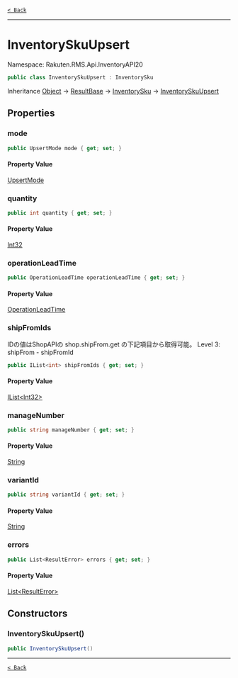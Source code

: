 [`< Back`](./)

---

# InventorySkuUpsert

Namespace: Rakuten.RMS.Api.InventoryAPI20

```csharp
public class InventorySkuUpsert : InventorySku
```

Inheritance [Object](https://docs.microsoft.com/en-us/dotnet/api/system.object) → [ResultBase](./rakuten.rms.api.json.resultbase) → [InventorySku](./rakuten.rms.api.inventoryapi20.inventorysku) → [InventorySkuUpsert](./rakuten.rms.api.inventoryapi20.inventoryskuupsert)

## Properties

### **mode**

```csharp
public UpsertMode mode { get; set; }
```

#### Property Value

[UpsertMode](./rakuten.rms.api.inventoryapi20.upsertmode)<br>

### **quantity**

```csharp
public int quantity { get; set; }
```

#### Property Value

[Int32](https://docs.microsoft.com/en-us/dotnet/api/system.int32)<br>

### **operationLeadTime**

```csharp
public OperationLeadTime operationLeadTime { get; set; }
```

#### Property Value

[OperationLeadTime](./rakuten.rms.api.inventoryapi20.operationleadtime)<br>

### **shipFromIds**

IDの値はShopAPIの shop.shipFrom.get の下記項目から取得可能。 Level 3: shipFrom - shipFromId

```csharp
public IList<int> shipFromIds { get; set; }
```

#### Property Value

[IList&lt;Int32&gt;](https://docs.microsoft.com/en-us/dotnet/api/system.collections.generic.ilist-1)<br>

### **manageNumber**

```csharp
public string manageNumber { get; set; }
```

#### Property Value

[String](https://docs.microsoft.com/en-us/dotnet/api/system.string)<br>

### **variantId**

```csharp
public string variantId { get; set; }
```

#### Property Value

[String](https://docs.microsoft.com/en-us/dotnet/api/system.string)<br>

### **errors**

```csharp
public List<ResultError> errors { get; set; }
```

#### Property Value

[List&lt;ResultError&gt;](https://docs.microsoft.com/en-us/dotnet/api/system.collections.generic.list-1)<br>

## Constructors

### **InventorySkuUpsert()**

```csharp
public InventorySkuUpsert()
```

---

[`< Back`](./)
